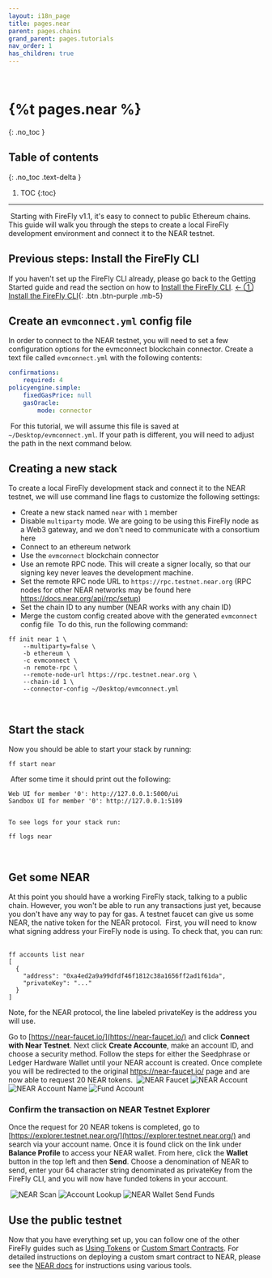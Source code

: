 ```yaml
---
layout: i18n_page
title: pages.near
parent: pages.chains
grand_parent: pages.tutorials
nav_order: 1
has_children: true
---
```

​
​
# {%t pages.near %}
{: .no_toc }
​
## Table of contents
{: .no_toc .text-delta }
​
1. TOC
{:toc}
​
---
​
Starting with FireFly v1.1, it's easy to connect to public Ethereum chains. This guide will walk you through the steps to create a local FireFly development environment and connect it to the NEAR testnet.
​
## Previous steps: Install the FireFly CLI
If you haven't set up the FireFly CLI already, please go back to the Getting Started guide and read the section on how to [Install the FireFly CLI](../../gettingstarted/firefly_cli.md).
​
[← ① Install the FireFly CLI](../../gettingstarted/firefly_cli.md){: .btn .btn-purple .mb-5}
​
## Create an `evmconnect.yml` config file
In order to connect to the NEAR testnet, you will need to set a few configuration options for the evmconnect blockchain connector. Create a text file called `evmconnect.yml` with the following contents:
​
```yml
confirmations:
    required: 4
policyengine.simple:
    fixedGasPrice: null
    gasOracle:
        mode: connector
```
​
For this tutorial, we will assume this file is saved at `~/Desktop/evmconnect.yml`. If your path is different, you will need to adjust the path in the next command below.
​
## Creating a new stack
To create a local FireFly development stack and connect it to the NEAR testnet, we will use command line flags to customize the following settings:
​
 - Create a new stack named `near` with `1` member
 - Disable `multiparty` mode. We are going to be using this FireFly node as a Web3 gateway, and we don't need to communicate with a consortium here
 - Connect to an ethereum network
 - Use the `evmconnect` blockchain connector
 - Use an remote RPC node. This will create a signer locally, so that our signing key never leaves the development machine.
 - Set the remote RPC node URL to `https://rpc.testnet.near.org` (RPC nodes for other NEAR networks may be found here https://docs.near.org/api/rpc/setup)
 - Set the chain ID to any number (NEAR works with any chain ID)
 - Merge the custom config created above with the generated `evmconnect` config file
​
To do this, run the following command:
```
ff init near 1 \
    --multiparty=false \
    -b ethereum \
    -c evmconnect \
    -n remote-rpc \
    --remote-node-url https://rpc.testnet.near.org \
    --chain-id 1 \
    --connector-config ~/Desktop/evmconnect.yml
```
​
## Start the stack
Now you should be able to start your stack by running:
​
```
ff start near
```
​
After some time it should print out the following:
​
```
Web UI for member '0': http://127.0.0.1:5000/ui
Sandbox UI for member '0': http://127.0.0.1:5109
​
​
To see logs for your stack run:
​
ff logs near
```
​
## Get some NEAR
At this point you should have a working FireFly stack, talking to a public chain. However, you won't be able to run any transactions just yet, because you don't have any way to pay for gas. A testnet faucet can give us some NEAR, the native token for the NEAR protocol.
​
First, you will need to know what signing address your FireFly node is using. To check that, you can run:
​
```
ff accounts list near
[
  {
    "address": "0xa4ed2a9a99dfdf46f1812c38a1656ff2ad1f61da",
    "privateKey": "..."
  }
]
```
Note, for the NEAR protocol, the line labeled privateKey is the address you will use.

​Go to [https://near-faucet.io/](https://near-faucet.io/) and click **Connect with Near Testnet**. Next click **Create Accounte**, make an account ID, and choose a security method. Follow the steps for either the Seedphrase or Ledger Hardware Wallet until your NEAR account is created. Once complete you will be redirected to the original https://near-faucet.io/ page and are now able to request 20 NEAR tokens.
​
![NEAR Faucet](images/near_faucet.png) 
![NEAR Account](images/near_account.png)
![NEAR Account Name](images/near_account_name.png)
![Fund Account](images/near_fund_account.png)
​
### Confirm the transaction on NEAR Testnet Explorer
Once the request for 20 NEAR tokens is completed, go to [https://explorer.testnet.near.org/](https://explorer.testnet.near.org/) and search via your account name. Once it is found click on the link under **Balance Profile** to access your NEAR wallet. From here, click the **Wallet** button in the top left and then **Send**. Choose a denomination of NEAR to send, enter your 64 character string denominated as privateKey from the FireFly CLI, and you will now have funded tokens in your account.

​
![NEAR Scan](images/near_scan.png)
![Account Lookup](images/near_account_lookup.png)
![NEAR Wallet Send Funds](images/near_wallet_send_funds.png)
​
## Use the public testnet
Now that you have everything set up, you can follow one of the other FireFly guides such as [Using Tokens](../tokens/index.md) or [Custom Smart Contracts](../custom_contracts/ethereum.md). For detailed instructions on deploying a custom smart contract to NEAR, please see the [NEAR docs](https://docs.near.org/develop/contracts/introduction) for instructions using various tools.